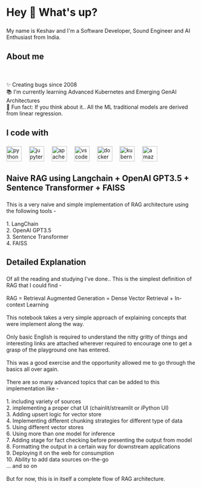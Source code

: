 <h1 align="left">Hey 👋 What's up?</h1>

###

<p align="left">My name is Keshav and I'm a Software Developer, Sound Engineer and AI Enthusiast from India.</p>

###

<h2 align="left">About me</h2>

###

<br clear="both">

<p align="left">✨ Creating bugs since 2008<br>📚 I'm currently learning Advanced Kubernetes and Emerging GenAI Architectures<br>🎲 Fun fact: If you think about it.. All the ML traditional models are derived from linear regression.</p>

###

<h2 align="left">I code with</h2>

###

<div align="left">
  <img src="https://cdn.jsdelivr.net/gh/devicons/devicon/icons/python/python-original.svg" height="40" alt="python logo"  />
  <img width="12" />
  <img src="https://cdn.jsdelivr.net/gh/devicons/devicon/icons/jupyter/jupyter-original.svg" height="40" alt="jupyter logo"  />
  <img width="12" />
  <img src="https://cdn.jsdelivr.net/gh/devicons/devicon/icons/apache/apache-original.svg" height="40" alt="apache logo"  />
  <img width="12" />
  <img src="https://cdn.jsdelivr.net/gh/devicons/devicon/icons/vscode/vscode-original.svg" height="40" alt="vscode logo"  />
  <img width="12" />
  <img src="https://cdn.jsdelivr.net/gh/devicons/devicon/icons/docker/docker-original.svg" height="40" alt="docker logo"  />
  <img width="12" />
  <img src="https://cdn.jsdelivr.net/gh/devicons/devicon/icons/kubernetes/kubernetes-plain.svg" height="40" alt="kubernetes logo"  />
  <img width="12" />
  <img src="https://cdn.jsdelivr.net/gh/devicons/devicon/icons/amazonwebservices/amazonwebservices-original.svg" height="40" alt="amazonwebservices logo"  />
</div>

###

<h2 align="left">Naive RAG using Langchain + OpenAI GPT3.5 + Sentence Transformer + FAISS</h2>

###

<p align="left">This is a very naive and simple implementation of RAG architecture using the following tools -<br><br>1. LangChain<br>2. OpenAI GPT3.5<br>3. Sentence Transformer<br>4. FAISS</p>

###

<h2 align="left">Detailed Explanation</h2>

###

<p align="left">Of all the reading and studying I've done.. This is the simplest definition of RAG that I could find -<br><br>RAG = Retrieval Augmented Generation = Dense Vector Retrieval + In-context Learning<br><br>This notebook takes a very simple approach of explaining concepts that were implement along the way.<br><br>Only basic English is required to understand the nitty gritty of things and interesting links are attached wherever required to encourage one to get a grasp of the playground one has entered.<br><br>This was a good exercise and the opportunity allowed me to go through the basics all over again.<br><br>There are so many advanced topics that can be added to this implementation like -<br><br>1. including variety of sources<br>2. implementing a proper chat UI (chainlit/streamlit or iPython UI)<br>3. Adding upsert logic for vector store<br>4. Implementing different chunking strategies for different type of data<br>5. Using different vector stores<br>6. Using more than one model for inference<br>7. Adding stage for fact checking before presenting the output from model<br>8. Formatting the output in a certain way for downstream applications<br>9. Deploying it on the web for consumption<br>10. Ability to add data sources on-the-go<br>... and so on<br><br>But for now, this is in itself a complete flow of RAG architecture.</p>

###
